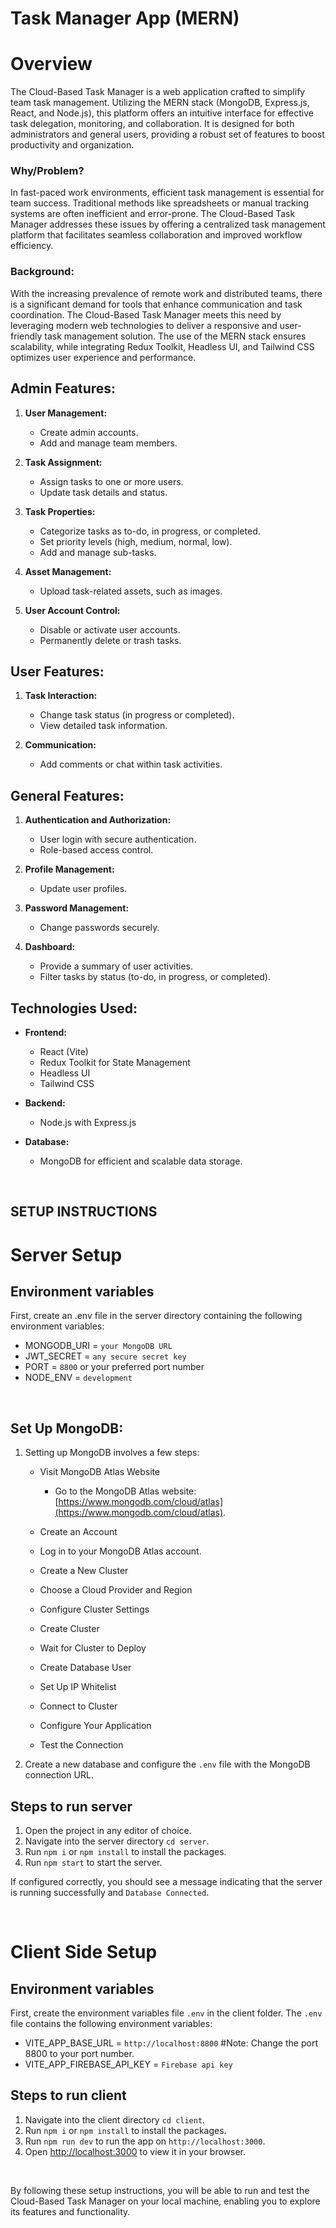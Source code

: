 # Task Manager App (MERN)

# Overview

The Cloud-Based Task Manager is a web application crafted to simplify team task management. Utilizing the MERN stack (MongoDB, Express.js, React, and Node.js), this platform offers an intuitive interface for effective task delegation, monitoring, and collaboration. It is designed for both administrators and general users, providing a robust set of features to boost productivity and organization.

### Why/Problem?

In fast-paced work environments, efficient task management is essential for team success. Traditional methods like spreadsheets or manual tracking systems are often inefficient and error-prone. The Cloud-Based Task Manager addresses these issues by offering a centralized task management platform that facilitates seamless collaboration and improved workflow efficiency.

### **Background**:

With the increasing prevalence of remote work and distributed teams, there is a significant demand for tools that enhance communication and task coordination. The Cloud-Based Task Manager meets this need by leveraging modern web technologies to deliver a responsive and user-friendly task management solution. The use of the MERN stack ensures scalability, while integrating Redux Toolkit, Headless UI, and Tailwind CSS optimizes user experience and performance.

###

## **Admin Features:**

1. **User Management:**

   - Create admin accounts.
   - Add and manage team members.

2. **Task Assignment:**

   - Assign tasks to one or more users.
   - Update task details and status.

3. **Task Properties:**

   - Categorize tasks as to-do, in progress, or completed.
   - Set priority levels (high, medium, normal, low).
   - Add and manage sub-tasks.

4. **Asset Management:**

   - Upload task-related assets, such as images.

5. **User Account Control:**
   - Disable or activate user accounts.
   - Permanently delete or trash tasks.

## **User Features:**

1. **Task Interaction:**

   - Change task status (in progress or completed).
   - View detailed task information.

2. **Communication:**
   - Add comments or chat within task activities.

## **General Features:**

1. **Authentication and Authorization:**

   - User login with secure authentication.
   - Role-based access control.

2. **Profile Management:**

   - Update user profiles.

3. **Password Management:**

   - Change passwords securely.

4. **Dashboard:**
   - Provide a summary of user activities.
   - Filter tasks by status (to-do, in progress, or completed).

## **Technologies Used:**

- **Frontend:**

  - React (Vite)
  - Redux Toolkit for State Management
  - Headless UI
  - Tailwind CSS

- **Backend:**
  - Node.js with Express.js
- **Database:**
  - MongoDB for efficient and scalable data storage.

&nbsp;

## SETUP INSTRUCTIONS

# Server Setup

## Environment variables

First, create an .env file in the server directory containing the following environment variables:

- MONGODB_URI = `your MongoDB URL`
- JWT_SECRET = `any secure secret key`
- PORT = `8800` or your preferred port number
- NODE_ENV = `development`

&nbsp;

## Set Up MongoDB:

1. Setting up MongoDB involves a few steps:

   - Visit MongoDB Atlas Website

     - Go to the MongoDB Atlas website: [https://www.mongodb.com/cloud/atlas](https://www.mongodb.com/cloud/atlas).

   - Create an Account
   - Log in to your MongoDB Atlas account.
   - Create a New Cluster
   - Choose a Cloud Provider and Region
   - Configure Cluster Settings
   - Create Cluster
   - Wait for Cluster to Deploy
   - Create Database User
   - Set Up IP Whitelist
   - Connect to Cluster
   - Configure Your Application
   - Test the Connection

2. Create a new database and configure the `.env` file with the MongoDB connection URL.

## Steps to run server

1. Open the project in any editor of choice.
2. Navigate into the server directory `cd server`.
3. Run `npm i` or `npm install` to install the packages.
4. Run `npm start` to start the server.

If configured correctly, you should see a message indicating that the server is running successfully and `Database Connected`.

&nbsp;

# Client Side Setup

## Environment variables

First, create the environment variables file `.env` in the client folder. The `.env` file contains the following environment variables:

- VITE_APP_BASE_URL = `http://localhost:8800` #Note: Change the port 8800 to your port number.
- VITE_APP_FIREBASE_API_KEY = `Firebase api key`

## Steps to run client

1. Navigate into the client directory `cd client`.
2. Run `npm i` or `npm install` to install the packages.
3. Run `npm run dev` to run the app on `http://localhost:3000`.
4. Open [http://localhost:3000](http://localhost:3000) to view it in your browser.

&nbsp;

By following these setup instructions, you will be able to run and test the Cloud-Based Task Manager on your local machine, enabling you to explore its features and functionality.
